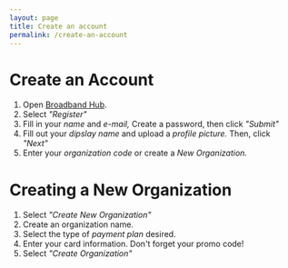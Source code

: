```yaml
---
layout: page
title: Create an account
permalink: /create-an-account
---
```


# Create an Account


1. Open [Broadband Hub](https://app.broadbandhub.us/login).
2. Select *"Register"*
3. Fill in your *name* and *e-mail,* Create a password, then click *"Submit"*
4. Fill out your *dipslay name* and upload a *profile picture.* Then, click *"Next"*
5. Enter your *organization code* or create a *New Organization.*

# Creating a New Organization


1. Select *"Create New Organization"*
2. Create an organization name.
3. Select the type of *payment plan* desired.
4. Enter your card information. Don't forget your promo code!
5. Select *"Create Organization"*


